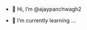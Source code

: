 - 👋 Hi, I’m @ajaypanchwagh2

- 🌱 I’m currently learning ...

<!---
ajaypanchwagh2/ajaypanchwagh2 is a ✨ special ✨ repository because its `README.md` (this file) appears on your GitHub profile.
You can click the Preview link to take a look at your changes.
--->
